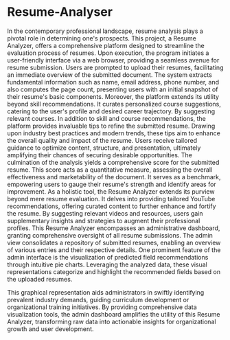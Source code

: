 # Resume-Analyser
In the contemporary professional landscape, resume analysis plays a pivotal role in determining
one&#39;s prospects. This project, a Resume Analyzer, offers a comprehensive platform designed to
streamline the evaluation process of resumes.
Upon execution, the program initiates a user-friendly interface via a web browser, providing a
seamless avenue for resume submission. Users are prompted to upload their resumes, facilitating
an immediate overview of the submitted document. The system extracts fundamental information
such as name, email address, phone number, and also computes the page count, presenting users
with an initial snapshot of their resume&#39;s basic components.
Moreover, the platform extends its utility beyond skill recommendations. It curates personalized
course suggestions, catering to the user&#39;s profile and desired career trajectory. By suggesting
relevant courses.
In addition to skill and course recommendations, the platform provides invaluable tips to refine
the submitted resume. Drawing upon industry best practices and modern trends, these tips aim to
enhance the overall quality and impact of the resume. Users receive tailored guidance to optimize
content, structure, and presentation, ultimately amplifying their chances of securing desirable
opportunities.
The culmination of the analysis yields a comprehensive score for the submitted resume. This score
acts as a quantitative measure, assessing the overall effectiveness and marketability of the
document. It serves as a benchmark, empowering users to gauge their resume&#39;s strength and
identify areas for improvement.
As a holistic tool, the Resume Analyzer extends its purview beyond mere resume evaluation. It
delves into providing tailored YouTube recommendations, offering curated content to further
enhance and fortify the resume. By suggesting relevant videos and resources, users gain
supplementary insights and strategies to augment their professional profiles.
This Resume Analyzer encompasses an administrative dashboard, granting comprehensive
oversight of all resume submissions. The admin view consolidates a repository of submitted
resumes, enabling an overview of various entries and their respective details.
One prominent feature of the admin interface is the visualization of predicted field
recommendations through intuitive pie charts. Leveraging the analyzed data, these visual
representations categorize and highlight the recommended fields based on the uploaded resumes.

This graphical representation aids administrators in swiftly identifying prevalent industry
demands, guiding curriculum development or organizational training initiatives.
By providing comprehensive data visualization tools, the admin dashboard amplifies the utility of
this Resume Analyzer, transforming raw data into actionable insights for organizational growth
and user development.
